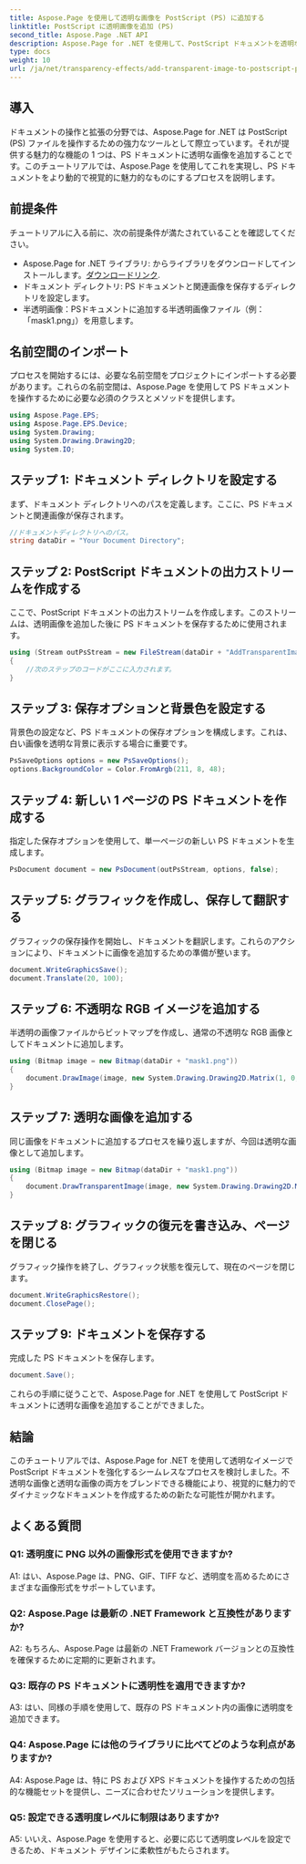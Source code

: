 ```yaml
---
title: Aspose.Page を使用して透明な画像を PostScript (PS) に追加する
linktitle: PostScript に透明画像を追加 (PS)
second_title: Aspose.Page .NET API
description: Aspose.Page for .NET を使用して、PostScript ドキュメントを透明な画像で強化します。ダイナミックで視覚的に魅力的な結果を得るには、ステップバイステップのガイドに従ってください。
type: docs
weight: 10
url: /ja/net/transparency-effects/add-transparent-image-to-postscript-ps/
---
```

## 導入

ドキュメントの操作と拡張の分野では、Aspose.Page for .NET は PostScript (PS) ファイルを操作するための強力なツールとして際立っています。それが提供する魅力的な機能の 1 つは、PS ドキュメントに透明な画像を追加することです。このチュートリアルでは、Aspose.Page を使用してこれを実現し、PS ドキュメントをより動的で視覚的に魅力的なものにするプロセスを説明します。

## 前提条件

チュートリアルに入る前に、次の前提条件が満たされていることを確認してください。

-  Aspose.Page for .NET ライブラリ: からライブラリをダウンロードしてインストールします。[ダウンロードリンク](https://releases.aspose.com/page/net/).
- ドキュメント ディレクトリ: PS ドキュメントと関連画像を保存するディレクトリを設定します。
- 半透明画像：PSドキュメントに追加する半透明画像ファイル（例：「mask1.png」）を用意します。

## 名前空間のインポート

プロセスを開始するには、必要な名前空間をプロジェクトにインポートする必要があります。これらの名前空間は、Aspose.Page を使用して PS ドキュメントを操作するために必要な必須のクラスとメソッドを提供します。

```csharp
using Aspose.Page.EPS;
using Aspose.Page.EPS.Device;
using System.Drawing;
using System.Drawing.Drawing2D;
using System.IO;
```

## ステップ 1: ドキュメント ディレクトリを設定する

まず、ドキュメント ディレクトリへのパスを定義します。ここに、PS ドキュメントと関連画像が保存されます。

```csharp
//ドキュメントディレクトリへのパス。
string dataDir = "Your Document Directory";
```

## ステップ 2: PostScript ドキュメントの出力ストリームを作成する

ここで、PostScript ドキュメントの出力ストリームを作成します。このストリームは、透明画像を追加した後に PS ドキュメントを保存するために使用されます。

```csharp
using (Stream outPsStream = new FileStream(dataDir + "AddTransparentImage_outPS.ps", FileMode.Create))
{
    //次のステップのコードがここに入力されます。
}
```

## ステップ 3: 保存オプションと背景色を設定する

背景色の設定など、PS ドキュメントの保存オプションを構成します。これは、白い画像を透明な背景に表示する場合に重要です。

```csharp
PsSaveOptions options = new PsSaveOptions();
options.BackgroundColor = Color.FromArgb(211, 8, 48);
```

## ステップ 4: 新しい 1 ページの PS ドキュメントを作成する

指定した保存オプションを使用して、単一ページの新しい PS ドキュメントを生成します。

```csharp
PsDocument document = new PsDocument(outPsStream, options, false);
```

## ステップ 5: グラフィックを作成し、保存して翻訳する

グラフィックの保存操作を開始し、ドキュメントを翻訳します。これらのアクションにより、ドキュメントに画像を追加するための準備が整います。

```csharp
document.WriteGraphicsSave();
document.Translate(20, 100);
```

## ステップ 6: 不透明な RGB イメージを追加する

半透明の画像ファイルからビットマップを作成し、通常の不透明な RGB 画像としてドキュメントに追加します。

```csharp
using (Bitmap image = new Bitmap(dataDir + "mask1.png"))
{
    document.DrawImage(image, new System.Drawing.Drawing2D.Matrix(1, 0, 0, 1, 100, 0), Color.Empty);
}
```

## ステップ 7: 透明な画像を追加する

同じ画像をドキュメントに追加するプロセスを繰り返しますが、今回は透明な画像として追加します。

```csharp
using (Bitmap image = new Bitmap(dataDir + "mask1.png"))
{
    document.DrawTransparentImage(image, new System.Drawing.Drawing2D.Matrix(1, 0, 0, 1, 350, 0), 255);
}
```

## ステップ 8: グラフィックの復元を書き込み、ページを閉じる

グラフィック操作を終了し、グラフィック状態を復元して、現在のページを閉じます。

```csharp
document.WriteGraphicsRestore();
document.ClosePage();
```

## ステップ 9: ドキュメントを保存する

完成した PS ドキュメントを保存します。

```csharp
document.Save();
```

これらの手順に従うことで、Aspose.Page for .NET を使用して PostScript ドキュメントに透明な画像を追加することができました。

## 結論

このチュートリアルでは、Aspose.Page for .NET を使用して透明なイメージで PostScript ドキュメントを強化するシームレスなプロセスを検討しました。不透明な画像と透明な画像の両方をブレンドできる機能により、視覚的に魅力的でダイナミックなドキュメントを作成するための新たな可能性が開かれます。

## よくある質問

### Q1: 透明度に PNG 以外の画像形式を使用できますか?

A1: はい、Aspose.Page は、PNG、GIF、TIFF など、透明度を高めるためにさまざまな画像形式をサポートしています。

### Q2: Aspose.Page は最新の .NET Framework と互換性がありますか?

A2: もちろん、Aspose.Page は最新の .NET Framework バージョンとの互換性を確保するために定期的に更新されます。

### Q3: 既存の PS ドキュメントに透明性を適用できますか?

A3: はい、同様の手順を使用して、既存の PS ドキュメント内の画像に透明度を追加できます。

### Q4: Aspose.Page には他のライブラリに比べてどのような利点がありますか?

A4: Aspose.Page は、特に PS および XPS ドキュメントを操作するための包括的な機能セットを提供し、ニーズに合わせたソリューションを提供します。

### Q5: 設定できる透明度レベルに制限はありますか?

A5: いいえ、Aspose.Page を使用すると、必要に応じて透明度レベルを設定できるため、ドキュメント デザインに柔軟性がもたらされます。